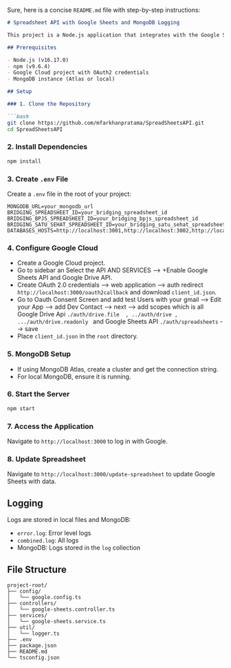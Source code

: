 Sure, here is a concise `README.md` file with step-by-step instructions:

```markdown
# Spreadsheet API with Google Sheets and MongoDB Logging

This project is a Node.js application that integrates with the Google Sheets API and logs data to MongoDB using Winston.

## Prerequisites

- Node.js (v16.17.0)
- npm (v9.6.4)
- Google Cloud project with OAuth2 credentials
- MongoDB instance (Atlas or local)

## Setup

### 1. Clone the Repository

```bash
git clone https://github.com/mfarkhanpratama/SpreadSheetsAPI.git
cd SpreadSheetsAPI
```

### 2. Install Dependencies

```bash
npm install
```

### 3. Create `.env` File

Create a `.env` file in the root of your project:

```env
MONGODB_URL=your_mongodb_url
BRIDGING_SPREADSHEET_ID=your_bridging_spreadsheet_id
BRIDGING_BPJS_SPREADSHEET_ID=your_bridging_bpjs_spreadsheet_id
BRIDGING_SATU_SEHAT_SPREADSHEET_ID=your_bridging_satu_sehat_spreadsheet_id
DATABASES_HOSTS=http://localhost:3001,http://localhost:3002,http://localhost:3003
```

### 4. Configure Google Cloud

- Create a Google Cloud project.
- Go to sidebar an Select the API AND SERVICES --> +Enable Google Sheets API and Google Drive API.
- Create OAuth 2.0 credentials --> web application --> auth redirect `http://localhost:3000/oauth2callback` and download `client_id.json`.
- Go to Oauth Consent Screen and add test Users with your gmail --> Edit your App --> add Dev Contact --> next --> add scopes which is all Google Drive Api `./auth/drive.file  , ../auth/drive , .../auth/drive.readonly ` and Google Sheets API `./auth/spreadsheets` --> save
- Place `client_id.json` in the `root` directory.

### 5. MongoDB Setup

- If using MongoDB Atlas, create a cluster and get the connection string.
- For local MongoDB, ensure it is running.

### 6. Start the Server

```bash
npm start
```

### 7. Access the Application

Navigate to `http://localhost:3000` to log in with Google.

### 8. Update Spreadsheet

Navigate to `http://localhost:3000/update-spreadsheet` to update Google Sheets with data.

## Logging

Logs are stored in local files and MongoDB:
- `error.log`: Error level logs
- `combined.log`: All logs
- MongoDB: Logs stored in the `log` collection

## File Structure

```
project-root/
├── config/
│   └── google.config.ts
├── controllers/
│   └── google-sheets.controller.ts
├── services/
│   └── google-sheets.service.ts
├── util/
│   └── logger.ts
├── .env
├── package.json
├── README.md
└── tsconfig.json
```
